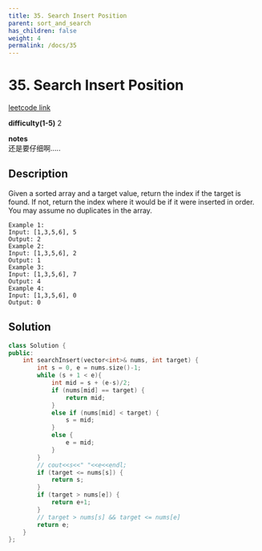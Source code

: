 ```yaml
---
title: 35. Search Insert Position
parent: sort_and_search
has_children: false
weight: 4
permalink: /docs/35
---
```

# 35. Search Insert Position
[leetcode link](https://leetcode.com/problems/search-insert-position/)

**difficulty(1-5)** 
2

**notes**   
还是要仔细啊.....

## Description
Given a sorted array and a target value, return the index if the target is found. If not, return the index where it would be if it were inserted in order.
You may assume no duplicates in the array.
```
Example 1:
Input: [1,3,5,6], 5
Output: 2
Example 2:
Input: [1,3,5,6], 2
Output: 1
Example 3:
Input: [1,3,5,6], 7
Output: 4
Example 4:
Input: [1,3,5,6], 0
Output: 0
```

## Solution
```c++
class Solution {
public:
    int searchInsert(vector<int>& nums, int target) {
        int s = 0, e = nums.size()-1;
        while (s + 1 < e){
            int mid = s + (e-s)/2;
            if (nums[mid] == target) {
                return mid;
            }
            else if (nums[mid] < target) {
                s = mid;
            }
            else {
                e = mid;
            }
        }
        // cout<<s<<" "<<e<<endl;
        if (target <= nums[s]) {
            return s;
        }
        if (target > nums[e]) {
            return e+1;
        }
        // target > nums[s] && target <= nums[e]
        return e;
    }
};
```
